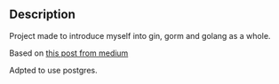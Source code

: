 ## Description

Project made to introduce myself into gin, gorm and golang as a whole.

Based on [this post from medium](https://medium.com/@_ektagarg/golang-a-todo-app-using-gin-980ebb7853c8)

Adpted to use postgres.
